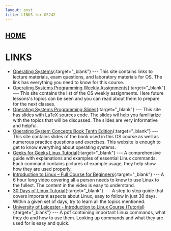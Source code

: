```yaml
---
layout: post
title: LINKS for OS242
---
```


## [HOME](../)

# LINKS

* [Operating Systems](https://os.vlsm.org/){:target="_blank"} ---
  This site contains links to lecture materials, exam questions, and laboratory materials for OS. The link has everything you need to know for this course.
* [Operating Systems Programming Weekly Assignments](https://demos.vlsm.org/){:target="_blank"} ---
  This site contains the list of the OS weekly assignments. Here future lessons's topics can be seen and you can read about them to prepare for the next classes.
* [Operating Systems Programming Slides](https://docos.vlsm.org/){:target="_blank"} ---
  This site has slides with LaTeX sources code. The slides wil help you familiarize with the topics that will be discussed. The slides are very informative and helpful.
* [Operating System Concepts Book Tenth Edition](https://www.geeksforgeeks.org/linux-tutorial/){:target="_blank"} ---
  This site contains slides of the book used in this OS course as well as numerous practice questions and exercises. This website is enough to get to know everything about operating systems.
* [Geeks for Geeks Linux Tutorial](https://www.geeksforgeeks.org/linux-tutorial/){:target="_blank"} ---
  A comprehensive guide with explanations and examples of essential Linux commands. Each command contains pictures of example usage, they help show how they are used properly.
* [Introduction to Linux – Full Course for Beginners](https://www.youtube.com/watch?v=sWbUDq4S6Y8){:target="_blank"} ---
  A 6 hour long video covering all a person needs to know to use Linux to the fullest. The content in the video is easy to understand.
* [30 Days of Linux Tutorial](https://www.geeksforgeeks.org/30-days-of-linux/){:target="_blank"} ---
  A step to step guide that covers important aspects about Linux, easy to follow in just 30 days. Within a given set of days, try to learn all the topics mentioned.
* [University of Leicester - Introduction to Linux Course (Tutorial)](https://web.njit.edu/~alexg/courses/cs332/OLD/F2020/hand3f20/Linux-Tutorial.pdf){:target="_blank"} ---
  A pdf containing important Linux commands, what they do and how to use them. Looking up commands and what they are used for is easy and quick.
